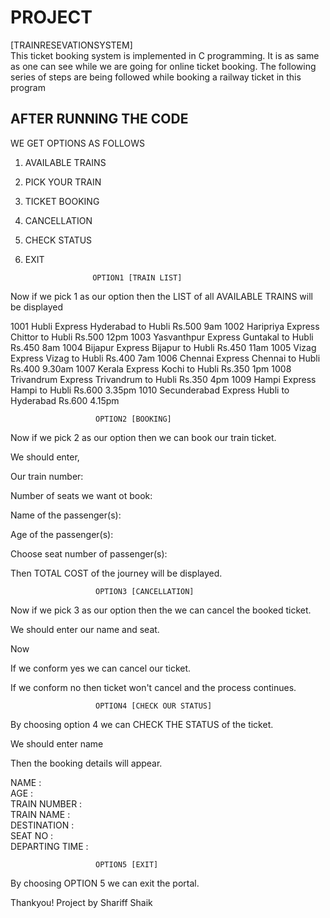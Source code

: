 # PROJECT
[TRAINRESEVATIONSYSTEM]       
This ticket booking system is implemented in C programming. 
It is as same as one can see while we are going for online ticket booking. The following series of steps are being followed while booking a railway ticket in this program

## AFTER RUNNING THE CODE

WE GET OPTIONS AS FOLLOWS

1.  AVAILABLE TRAINS
2.  PICK YOUR TRAIN
3.  TICKET BOOKING
4.  CANCELLATION
5.  CHECK STATUS
6.  EXIT


 
 
                       OPTION1 [TRAIN LIST]

Now if we pick 1 as our option then the LIST of all AVAILABLE TRAINS will be displayed


1001  Hubli Express          Hyderabad to Hubli   Rs.500      9am
1002  Haripriya Express      Chittor to Hubli     Rs.500      12pm
1003  Yasvanthpur Express    Guntakal to Hubli    Rs.450      8am
1004  Bijapur Express        Bijapur to Hubli     Rs.450      11am
1005  Vizag Express          Vizag to Hubli       Rs.400      7am
1006  Chennai Express        Chennai to Hubli     Rs.400      9.30am
1007  Kerala Express         Kochi to Hubli       Rs.350      1pm
1008  Trivandrum Express     Trivandrum to Hubli  Rs.350      4pm
1009  Hampi Express          Hampi to Hubli       Rs.600      3.35pm
1010  Secunderabad Express   Hubli to Hyderabad   Rs.600      4.15pm





                       OPTION2 [BOOKING]

Now if we pick 2 as our option then we can book our train ticket.

We should enter,

Our train number:

Number of seats we want ot book:

Name of the passenger(s):

Age of the passenger(s):

Choose seat number of passenger(s):

Then TOTAL COST of the journey will be displayed.





                       OPTION3 [CANCELLATION]

Now if we pick 3 as our option then the we can cancel the booked ticket.

We should enter our name and seat.

Now 

If we conform yes we can cancel our ticket.

If we conform no then ticket won't cancel and the process continues.
    



                       OPTION4 [CHECK OUR STATUS]

By choosing option 4 we can CHECK THE STATUS of the ticket.

We should enter name

Then the booking details will appear.

NAME :       
AGE :       
TRAIN NUMBER :       
TRAIN NAME :       
DESTINATION :       
SEAT NO :       
DEPARTING TIME :       



                       OPTION5 [EXIT]

By choosing OPTION 5 we can exit the portal.


Thankyou!
Project by Shariff Shaik
